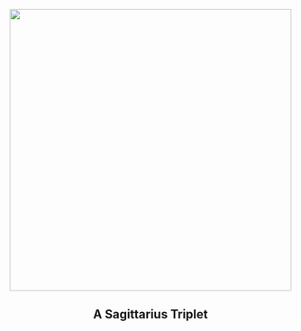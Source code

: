
<p align="center"><img src="https://apod.nasa.gov/apod/image/2407/sagittariusTri1024.jpg" width="500" height="500"></p>
<h2 align="center"> A Sagittarius Triplet </h2>
